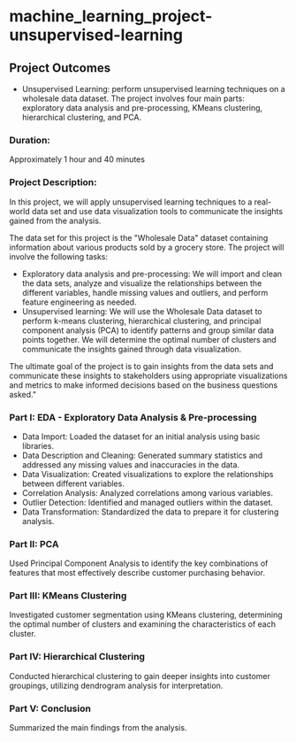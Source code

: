 # machine_learning_project-unsupervised-learning

## Project Outcomes
- Unsupervised Learning: perform unsupervised learning techniques on a wholesale data dataset. The project involves four main parts: exploratory data analysis and pre-processing, KMeans clustering, hierarchical clustering, and PCA.
### Duration:
Approximately 1 hour and 40 minutes
### Project Description:
In this project, we will apply unsupervised learning techniques to a real-world data set and use data visualization tools to communicate the insights gained from the analysis.

The data set for this project is the "Wholesale Data" dataset containing information about various products sold by a grocery store.
The project will involve the following tasks:

-	Exploratory data analysis and pre-processing: We will import and clean the data sets, analyze and visualize the relationships between the different variables, handle missing values and outliers, and perform feature engineering as needed.
-	Unsupervised learning: We will use the Wholesale Data dataset to perform k-means clustering, hierarchical clustering, and principal component analysis (PCA) to identify patterns and group similar data points together. We will determine the optimal number of clusters and communicate the insights gained through data visualization.

The ultimate goal of the project is to gain insights from the data sets and communicate these insights to stakeholders using appropriate visualizations and metrics to make informed decisions based on the business questions asked."

### Part I: EDA - Exploratory Data Analysis & Pre-processing
- Data Import: Loaded the dataset for an initial analysis using basic libraries.
- Data Description and Cleaning: Generated summary statistics and addressed any missing values and inaccuracies in the data.
- Data Visualization: Created visualizations to explore the relationships between different variables.
- Correlation Analysis: Analyzed correlations among various variables.
- Outlier Detection: Identified and managed outliers within the dataset.
- Data Transformation: Standardized the data to prepare it for clustering analysis.
### Part II: PCA
Used Principal Component Analysis to identify the key combinations of features that most effectively describe customer purchasing behavior.

### Part III: KMeans Clustering
Investigated customer segmentation using KMeans clustering, determining the optimal number of clusters and examining the characteristics of each cluster.

### Part IV: Hierarchical Clustering
Conducted hierarchical clustering to gain deeper insights into customer groupings, utilizing dendrogram analysis for interpretation.

### Part V: Conclusion
Summarized the main findings from the analysis.